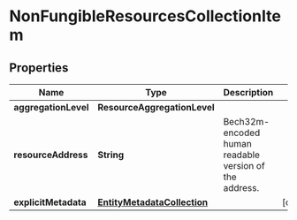 

# NonFungibleResourcesCollectionItem


## Properties

| Name | Type | Description | Notes |
|------------ | ------------- | ------------- | -------------|
|**aggregationLevel** | **ResourceAggregationLevel** |  |  |
|**resourceAddress** | **String** | Bech32m-encoded human readable version of the address. |  |
|**explicitMetadata** | [**EntityMetadataCollection**](EntityMetadataCollection.md) |  |  [optional] |



